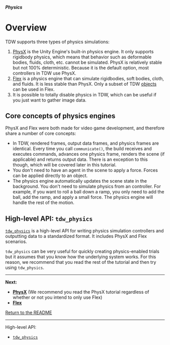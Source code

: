 ##### Physics

# Overview

TDW supports three types of physics simulations:

1. [PhysX](https://docs.unity3d.com/2020.1/Documentation/Manual/PhysicsOverview.html) is the Unity Engine's built-in physics engine. It only supports rigidbody physics, which means  that behavior such as deformable bodies, fluids, cloth, etc. cannot be simulated. PhysX is relatively stable but not 100% deterministic. Because it is the default option, most controllers in TDW use PhysX.
2. [Flex](https://docs.nvidia.com/gameworks/content/gameworkslibrary/physx/flex/index.html) is a physics engine that can simulate rigidbodies, soft bodies, cloth, and fluids. It is less stable than PhysX. Only a subset of TDW [objects](../core_concepts/objects.md) can be used in Flex.
3. It is possible to totally disable physics in TDW, which can be useful if you just want to gather image data.

## Core concepts of physics engines

PhysX and Flex were both made for video game development, and therefore share a number of core concepts:

- In TDW, rendered frames, output data frames, and physics frames are identical. Every time you call `communicate()`, the build receives and executes commands, advances one physics frame, renders the scene (if applicable) and returns output data. There is an exception to this though, which will be covered later in this tutorial.
- You don't need to have an agent in the scene to apply a force. Forces can be applied directly to an object.
- The physics engine automatically updates the scene state in the background. You don't need to simulate physics from an controller. For example, if you want to roll a ball down a ramp, you only need to add the ball, add the ramp, and apply a small force. The physics engine will handle the rest of the motion.

## High-level API: `tdw_physics`

[`tdw_physics`](https://github.com/alters-mit/tdw_physics) is a high-level API for writing physics simulation controllers and outputting data to a standardized format. It includes PhysX and Flex scenarios.

`tdw_physics` can be very useful for quickly creating physics-enabled trials but it assumes that you know how the underlying system works. For this reason, we recommend that you read the rest of the tutorial and then try using `tdw_physics`.

***

**Next:**

- **[PhysX](physx/physx.md)** (We recommend you read the PhysX tutorial regardless of whether or not you intend to only use Flex)
- **[Flex](flex/flex.md)**

[Return to the README](../../../README.md)

***

High-level API:

- [`tdw_physics`](https://github.com/alters-mit/tdw_physics)